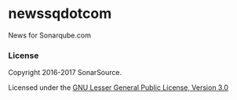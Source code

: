 # newssqdotcom
News for Sonarqube.com

### License

Copyright 2016-2017 SonarSource.

Licensed under the [GNU Lesser General Public License, Version 3.0](http://www.gnu.org/licenses/lgpl.txt)